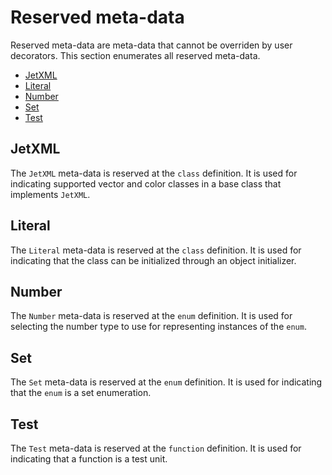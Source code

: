 # Reserved meta-data

Reserved meta-data are meta-data that cannot be overriden by user decorators. This section enumerates all reserved meta-data.

* [JetXML](#jetxml)
* [Literal](#literal)
* [Number](#number)
* [Set](#set)
* [Test](#test)

## JetXML

The `JetXML` meta-data is reserved at the `class` definition. It is used for indicating supported vector and color classes in a base class that implements `JetXML`.

## Literal

The `Literal` meta-data is reserved at the `class` definition. It is used for indicating that the class can be initialized through an object initializer.

## Number

The `Number` meta-data is reserved at the `enum` definition. It is used for selecting the number type to use for representing instances of the `enum`.

## Set

The `Set` meta-data is reserved at the `enum` definition. It is used for indicating that the `enum` is a set enumeration.

## Test

The `Test` meta-data is reserved at the `function` definition. It is used for indicating that a function is a test unit.